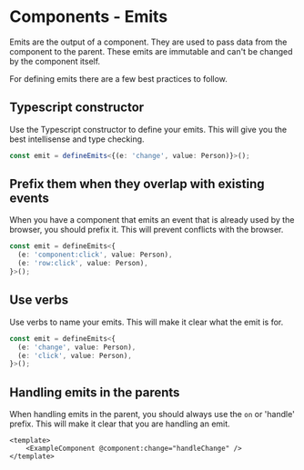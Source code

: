 # Components - Emits

Emits are the output of a component. They are used to pass data from the component to the parent. These emits are immutable and can't be changed by the component itself.

For defining emits there are a few best practices to follow.

## Typescript constructor
Use the Typescript constructor to define your emits. This will give you the best intellisense and type checking.

```typescript
const emit = defineEmits<{(e: 'change', value: Person)}>();
```

## Prefix them when they overlap with existing events
When you have a component that emits an event that is already used by the browser, you should prefix it. This will prevent conflicts with the browser.

```typescript
const emit = defineEmits<{
  (e: 'component:click', value: Person),
  (e: 'row:click', value: Person),
}>();
```

## Use verbs
Use verbs to name your emits. This will make it clear what the emit is for.

```typescript
const emit = defineEmits<{
  (e: 'change', value: Person),
  (e: 'click', value: Person),
}>();
```

## Handling emits in the parents
When handling emits in the parent, you should always use the `on` or 'handle' prefix. This will make it clear that you are handling an emit.

```vue
<template>
    <ExampleComponent @component:change="handleChange" />
</template>
```
